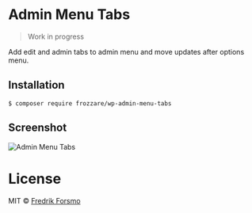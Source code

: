 # Admin Menu Tabs

> Work in progress

Add edit and admin tabs to admin menu and move updates after options menu.

## Installation

```
$ composer require frozzare/wp-admin-menu-tabs
```

## Screenshot

![Admin Menu Tabs](https://cloud.githubusercontent.com/assets/14610/10093981/6c431280-635a-11e5-958e-591f06705fb3.png)

# License

MIT © [Fredrik Forsmo](https://github.com/frozzare)
